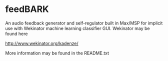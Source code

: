 # feedBARK

An audio feedback generator and self-regulator built in Max/MSP for implicit use with Wekinator machine learning classifier GUI.
Wekinator may be found here

http://www.wekinator.org/kadenze/

More information may be found in the README.txt


